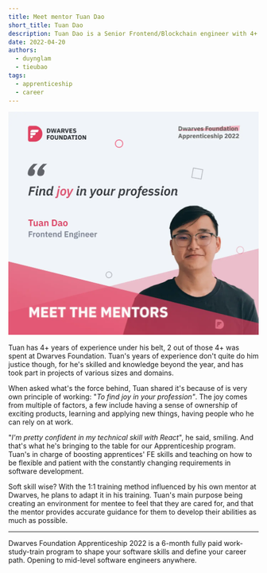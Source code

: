 ```yaml
---
title: Meet mentor Tuan Dao
short_title: Tuan Dao
description: Tuan Dao is a Senior Frontend/Blockchain engineer with 4+ years of experience known for his technical expertise in React. His mentoring approach focuses on creating a supportive environment where apprentices receive personalized guidance to develop their technical and professional skills.
date: 2022-04-20
authors:
  - duynglam
  - tieubao
tags:
  - apprenticeship
  - career
---
```


![Tuan Dao, Senior Frontend and Blockchain Engineer at Dwarves Foundation](assets/tuan-dao-mentor.webp)

Tuan has 4+ years of experience under his belt, 2 out of those 4+ was spent at Dwarves Foundation. Tuan's years of experience don't quite do him justice though, for he's skilled and knowledge beyond the year, and has took part in projects of various sizes and domains.

When asked what's the force behind, Tuan shared it's because of is very own principle of working: "_To find joy in your profession"_. The joy comes from multiple of factors, a few include having a sense of ownership of exciting products, learning and applying new things, having people who he can rely on at work.

"_I'm pretty confident in my technical skill with React_", he said, smiling. And that's what he's bringing to the table for our Apprenticeship program. Tuan's in charge of boosting apprentices' FE skills and teaching on how to be flexible and patient with the constantly changing requirements in software development.

Soft skill wise? With the 1:1 training method influenced by his own mentor at Dwarves, he plans to adapt it in his training. Tuan's main purpose being creating an environment for mentee to feel that they are cared for, and that the mentor provides accurate guidance for them to develop their abilities as much as possible.

---

Dwarves Foundation Apprenticeship 2022 is a 6-month fully paid work-study-train program to shape your software skills and define your career path. Opening to mid-level software engineers anywhere.
